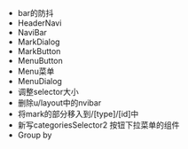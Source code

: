- bar的防抖
- HeaderNavi
- NaviBar
- MarkDialog
- MarkButton
- MenuButton
- Menu菜单
- MenuDialog
- 调整selector大小
- 删除u/layout中的nvibar
- 将mark的部分移入到/[type]/[id]中
- 新写categoriesSelector2 按钮下拉菜单的组件
- Group by